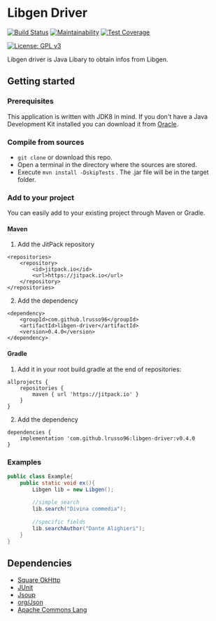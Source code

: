 # Libgen Driver
[![Build Status](https://travis-ci.com/lrusso96/libgen-driver.svg?branch=master)](https://travis-ci.com/lrusso96/libgen-driver)
[![Maintainability](https://api.codeclimate.com/v1/badges/5544950a3cb08f1d4952/maintainability)](https://codeclimate.com/github/lrusso96/libgen-driver/maintainability)
[![Test Coverage](https://api.codeclimate.com/v1/badges/5544950a3cb08f1d4952/test_coverage)](https://codeclimate.com/github/lrusso96/libgen-driver/test_coverage)

[![License: GPL v3](https://img.shields.io/badge/License-GPL%20v3-blue.svg)](https://www.gnu.org/licenses/gpl-3.0)

Libgen driver is Java Libary to obtain infos from Libgen.

## Getting started

### Prerequisites

This application is written with JDK8 in mind. If you don't have a Java Development Kit installed you can download it from [Oracle](http://www.oracle.com/technetwork/java/javase/downloads/index.html).

### Compile from sources

-   `git clone` or download this repo.
-   Open a terminal in the directory where the sources are stored.
-   Execute `mvn install -DskipTests` . The .jar file will be in the target folder.

### Add to your project

You can easily add to your existing project through Maven or Gradle.

#### Maven

1) Add the JitPack repository
```
<repositories>
	<repository>
	    <id>jitpack.io</id>
		<url>https://jitpack.io</url>
	</repository>
</repositories>
```
2) Add the dependency
```
<dependency>
    <groupId>com.github.lrusso96</groupId>
    <artifactId>libgen-driver</artifactId>
    <version>0.4.0</version>
</dependency>
```

#### Gradle

1) Add it in your root build.gradle at the end of repositories:
```
allprojects {
    repositories {
		maven { url 'https://jitpack.io' }
	}
}
```
2) Add the dependency
```
dependencies {
    implementation 'com.github.lrusso96:libgen-driver:v0.4.0
}
```

### Examples
```java
public class Example{
    public static void ex(){
        Libgen lib = new Libgen();
        
        //simple search
        lib.search("Divina commedia");
        
        //specific fields
        lib.searchAuthor("Dante Alighieri");
    }
}
 ```

 ## Dependencies

-   [Square OkHttp](https://github.com/square/okhttp)
-   [JUnit](https://github.com/junit-team/junit4)
-   [Jsoup](https://github.com/jhy/jsoup)
-   [org/Json](https://github.com/stleary/JSON-java)
-   [Apache Commons Lang](https://commons.apache.org/proper/commons-lang/)
